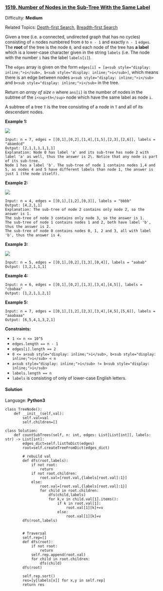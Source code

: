 ### [1519\. Number of Nodes in the Sub-Tree With the Same Label](https://leetcode.com/problems/number-of-nodes-in-the-sub-tree-with-the-same-label/)

Difficulty: **Medium**  

Related Topics: [Depth-first Search](https://leetcode.com/tag/depth-first-search/), [Breadth-first Search](https://leetcode.com/tag/breadth-first-search/)


Given a tree (i.e. a connected, undirected graph that has no cycles) consisting of `n` nodes numbered from `0` to `n - 1` and exactly `n - 1` `edges`. The **root** of the tree is the node `0`, and each node of the tree has **a label** which is a lower-case character given in the string `labels` (i.e. The node with the number `i` has the label `labels[i]`).

The `edges` array is given on the form `edges[i] = [a<sub style="display: inline;">i</sub>, b<sub style="display: inline;">i</sub>]`, which means there is an edge between nodes `a<sub style="display: inline;">i</sub>` and `b<sub style="display: inline;">i</sub>` in the tree.

Return _an array of size `n`_ where `ans[i]` is the number of nodes in the subtree of the `i<sup>th</sup>` node which have the same label as node `i`.

A subtree of a tree `T` is the tree consisting of a node in `T` and all of its descendant nodes.

**Example 1:**

![](https://assets.leetcode.com/uploads/2020/07/01/q3e1.jpg)

```
Input: n = 7, edges = [[0,1],[0,2],[1,4],[1,5],[2,3],[2,6]], labels = "abaedcd"
Output: [2,1,1,1,1,1,1]
Explanation: Node 0 has label 'a' and its sub-tree has node 2 with label 'a' as well, thus the answer is 2\. Notice that any node is part of its sub-tree.
Node 1 has a label 'b'. The sub-tree of node 1 contains nodes 1,4 and 5, as nodes 4 and 5 have different labels than node 1, the answer is just 1 (the node itself).
```

**Example 2:**

![](https://assets.leetcode.com/uploads/2020/07/01/q3e2.jpg)

```
Input: n = 4, edges = [[0,1],[1,2],[0,3]], labels = "bbbb"
Output: [4,2,1,1]
Explanation: The sub-tree of node 2 contains only node 2, so the answer is 1.
The sub-tree of node 3 contains only node 3, so the answer is 1.
The sub-tree of node 1 contains nodes 1 and 2, both have label 'b', thus the answer is 2.
The sub-tree of node 0 contains nodes 0, 1, 2 and 3, all with label 'b', thus the answer is 4.
```

**Example 3:**

![](https://assets.leetcode.com/uploads/2020/07/01/q3e3.jpg)

```
Input: n = 5, edges = [[0,1],[0,2],[1,3],[0,4]], labels = "aabab"
Output: [3,2,1,1,1]
```

**Example 4:**

```
Input: n = 6, edges = [[0,1],[0,2],[1,3],[3,4],[4,5]], labels = "cbabaa"
Output: [1,2,1,1,2,1]
```

**Example 5:**

```
Input: n = 7, edges = [[0,1],[1,2],[2,3],[3,4],[4,5],[5,6]], labels = "aaabaaa"
Output: [6,5,4,1,3,2,1]
```

**Constraints:**

*   `1 <= n <= 10^5`
*   `edges.length == n - 1`
*   `edges[i].length == 2`
*   `0 <= a<sub style="display: inline;">i</sub>, b<sub style="display: inline;">i</sub> < n`
*   `a<sub style="display: inline;">i</sub> != b<sub style="display: inline;">i</sub>`
*   `labels.length == n`
*   `labels` is consisting of only of lower-case English letters.


#### Solution

Language: **Python3**

```python3
class TreeNode():
    def __init__(self,val):
        self.val=val
        self.children=[]
        
class Solution:
    def countSubTrees(self, n: int, edges: List[List[int]], labels: str) -> List[int]:
        edges_dict=self.listToDict(edges)
        root=self.createTreeFromDict(edges_dict)
        
        # rebuild val
        def dfs(root,labels):
            if not root:
                return
            if not root.children:
                root.val=[root.val,{labels[root.val]:1}]
            else:
                root.val=[root.val,{labels[root.val]:1}]
                for child in root.children:
                    dfs(child,labels)
                    for k,v in child.val[1].items():
                        if k in root.val[1]:
                            root.val[1][k]+=v
                        else:
                            root.val[1][k]=v
        dfs(root,labels)
        
        
        # Traversal
        self.rep=[]
        def dfs(root):
            if not root:
                return
            self.rep.append(root.val)
            for child in root.children:
                dfs(child)
        dfs(root)
        
        self.rep.sort()
        res=[y[labels[x]] for x,y in self.rep]
        return res
        
```